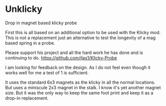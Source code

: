 # Unklicky
Drop in magnet based klicky probe

First this is all based on an additional option to be used with the Klicky mod. This is not a replacement just an alternative to test the longevity of a mag based spring in a probe. 

Please support his project and all the hard work he has done and is continuing to do. 
https://github.com/jlas1/Klicky-Probe

I am looking for feedback on the design. As I do not feel even though it works well for me a test of 1 is sufficient. 

It uses the standard 6x3 magnets as the klicky in all the normal locations. But uses a miniscule 2x3 magnet in the stalk. I know it's yet another magnet size. But it was the only way to keep the same foot print and keep it as a drop-in replacement.



